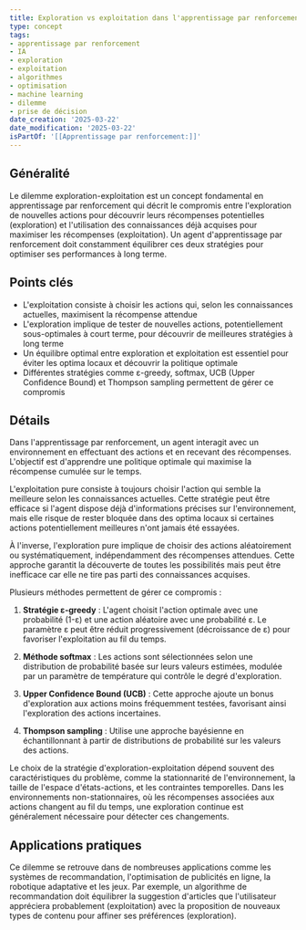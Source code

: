 ```yaml
---
title: Exploration vs exploitation dans l'apprentissage par renforcement
type: concept
tags:
- apprentissage par renforcement
- IA
- exploration
- exploitation
- algorithmes
- optimisation
- machine learning
- dilemme
- prise de décision
date_creation: '2025-03-22'
date_modification: '2025-03-22'
isPartOf: '[[Apprentissage par renforcement:]]'
---
```

## Généralité

Le dilemme exploration-exploitation est un concept fondamental en apprentissage par renforcement qui décrit le compromis entre l'exploration de nouvelles actions pour découvrir leurs récompenses potentielles (exploration) et l'utilisation des connaissances déjà acquises pour maximiser les récompenses (exploitation). Un agent d'apprentissage par renforcement doit constamment équilibrer ces deux stratégies pour optimiser ses performances à long terme.

## Points clés

- L'exploitation consiste à choisir les actions qui, selon les connaissances actuelles, maximisent la récompense attendue
- L'exploration implique de tester de nouvelles actions, potentiellement sous-optimales à court terme, pour découvrir de meilleures stratégies à long terme
- Un équilibre optimal entre exploration et exploitation est essentiel pour éviter les optima locaux et découvrir la politique optimale
- Différentes stratégies comme ε-greedy, softmax, UCB (Upper Confidence Bound) et Thompson sampling permettent de gérer ce compromis

## Détails

Dans l'apprentissage par renforcement, un agent interagit avec un environnement en effectuant des actions et en recevant des récompenses. L'objectif est d'apprendre une politique optimale qui maximise la récompense cumulée sur le temps.

L'exploitation pure consiste à toujours choisir l'action qui semble la meilleure selon les connaissances actuelles. Cette stratégie peut être efficace si l'agent dispose déjà d'informations précises sur l'environnement, mais elle risque de rester bloquée dans des optima locaux si certaines actions potentiellement meilleures n'ont jamais été essayées.

À l'inverse, l'exploration pure implique de choisir des actions aléatoirement ou systématiquement, indépendamment des récompenses attendues. Cette approche garantit la découverte de toutes les possibilités mais peut être inefficace car elle ne tire pas parti des connaissances acquises.

Plusieurs méthodes permettent de gérer ce compromis :

1. **Stratégie ε-greedy** : L'agent choisit l'action optimale avec une probabilité (1-ε) et une action aléatoire avec une probabilité ε. Le paramètre ε peut être réduit progressivement (décroissance de ε) pour favoriser l'exploitation au fil du temps.

2. **Méthode softmax** : Les actions sont sélectionnées selon une distribution de probabilité basée sur leurs valeurs estimées, modulée par un paramètre de température qui contrôle le degré d'exploration.

3. **Upper Confidence Bound (UCB)** : Cette approche ajoute un bonus d'exploration aux actions moins fréquemment testées, favorisant ainsi l'exploration des actions incertaines.

4. **Thompson sampling** : Utilise une approche bayésienne en échantillonnant à partir de distributions de probabilité sur les valeurs des actions.

Le choix de la stratégie d'exploration-exploitation dépend souvent des caractéristiques du problème, comme la stationnarité de l'environnement, la taille de l'espace d'états-actions, et les contraintes temporelles. Dans les environnements non-stationnaires, où les récompenses associées aux actions changent au fil du temps, une exploration continue est généralement nécessaire pour détecter ces changements.

## Applications pratiques

Ce dilemme se retrouve dans de nombreuses applications comme les systèmes de recommandation, l'optimisation de publicités en ligne, la robotique adaptative et les jeux. Par exemple, un algorithme de recommandation doit équilibrer la suggestion d'articles que l'utilisateur appréciera probablement (exploitation) avec la proposition de nouveaux types de contenu pour affiner ses préférences (exploration).
